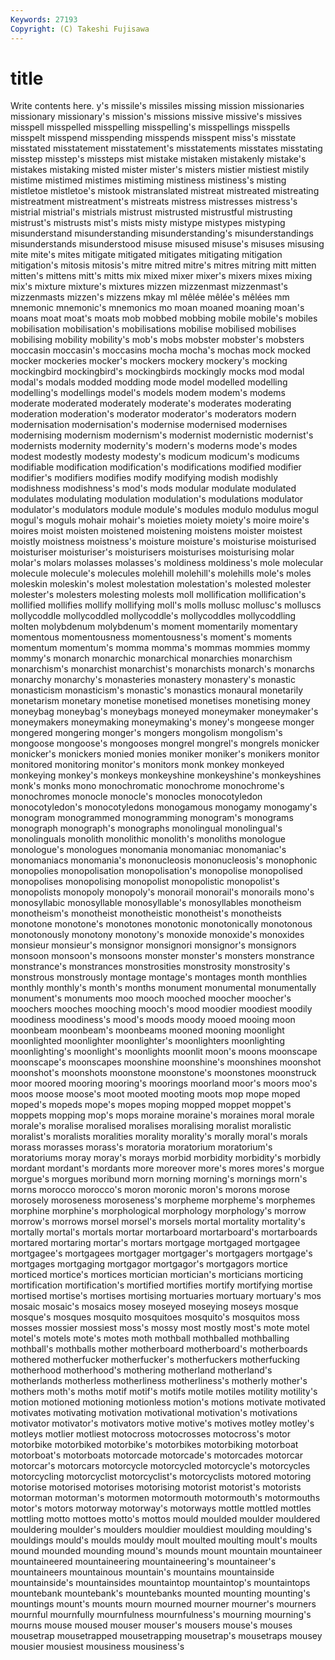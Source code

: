 ```yaml
---
Keywords: 27193 
Copyright: (C) Takeshi Fujisawa
---
```


# title

Write contents here.
y's missile's missiles missing mission missionaries missionary
missionary's mission's missions missive missive's missives misspell misspelled misspelling misspelling's
misspellings misspells misspelt misspend misspending misspends misspent miss's misstate misstated
misstatement misstatement's misstatements misstates misstating misstep misstep's missteps mist mistake
mistaken mistakenly mistake's mistakes mistaking misted mister mister's misters mistier
mistiest mistily mistime mistimed mistimes mistiming mistiness mistiness's misting mistletoe
mistletoe's mistook mistranslated mistreat mistreated mistreating mistreatment mistreatment's mistreats mistress
mistresses mistress's mistrial mistrial's mistrials mistrust mistrusted mistrustful mistrusting mistrust's
mistrusts mist's mists misty mistype mistypes mistyping misunderstand misunderstanding misunderstanding's
misunderstandings misunderstands misunderstood misuse misused misuse's misuses misusing mite mite's
mites mitigate mitigated mitigates mitigating mitigation mitigation's mitosis mitosis's mitre
mitred mitre's mitres mitring mitt mitten mitten's mittens mitt's mitts
mix mixed mixer mixer's mixers mixes mixing mix's mixture mixture's
mixtures mizzen mizzenmast mizzenmast's mizzenmasts mizzen's mizzens mkay ml mêlée
mêlée's mêlées mm mnemonic mnemonic's mnemonics mo moan moaned moaning
moan's moans moat moat's moats mob mobbed mobbing mobile mobile's
mobiles mobilisation mobilisation's mobilisations mobilise mobilised mobilises mobilising mobility mobility's
mob's mobs mobster mobster's mobsters moccasin moccasin's moccasins mocha mocha's
mochas mock mocked mocker mockeries mocker's mockers mockery mockery's mocking
mockingbird mockingbird's mockingbirds mockingly mocks mod modal modal's modals modded
modding mode model modelled modelling modelling's modellings model's models modem
modem's modems moderate moderated moderately moderate's moderates moderating moderation moderation's
moderator moderator's moderators modern modernisation modernisation's modernise modernised modernises modernising
modernism modernism's modernist modernistic modernist's modernists modernity modernity's modern's moderns
mode's modes modest modestly modesty modesty's modicum modicum's modicums modifiable
modification modification's modifications modified modifier modifier's modifiers modifies modify modifying
modish modishly modishness modishness's mod's mods modular modulate modulated modulates
modulating modulation modulation's modulations modulator modulator's modulators module module's modules
modulo modulus mogul mogul's moguls mohair mohair's moieties moiety moiety's
moire moire's moires moist moisten moistened moistening moistens moister moistest
moistly moistness moistness's moisture moisture's moisturise moisturised moisturiser moisturiser's moisturisers
moisturises moisturising molar molar's molars molasses molasses's moldiness moldiness's mole
molecular molecule molecule's molecules molehill molehill's molehills mole's moles moleskin
moleskin's molest molestation molestation's molested molester molester's molesters molesting molests
moll mollification mollification's mollified mollifies mollify mollifying moll's molls mollusc
mollusc's molluscs mollycoddle mollycoddled mollycoddle's mollycoddles mollycoddling molten molybdenum molybdenum's
moment momentarily momentary momentous momentousness momentousness's moment's moments momentum momentum's
momma momma's mommas mommies mommy mommy's monarch monarchic monarchical monarchies
monarchism monarchism's monarchist monarchist's monarchists monarch's monarchs monarchy monarchy's monasteries
monastery monastery's monastic monasticism monasticism's monastic's monastics monaural monetarily monetarism
monetary monetise monetised monetises monetising money moneybag moneybag's moneybags moneyed
moneymaker moneymaker's moneymakers moneymaking moneymaking's money's mongeese monger mongered mongering
monger's mongers mongolism mongolism's mongoose mongoose's mongooses mongrel mongrel's mongrels
monicker monicker's monickers monied monies moniker moniker's monikers monitor monitored
monitoring monitor's monitors monk monkey monkeyed monkeying monkey's monkeys monkeyshine
monkeyshine's monkeyshines monk's monks mono monochromatic monochrome monochrome's monochromes monocle
monocle's monocles monocotyledon monocotyledon's monocotyledons monogamous monogamy monogamy's monogram monogrammed
monogramming monogram's monograms monograph monograph's monographs monolingual monolingual's monolinguals monolith
monolithic monolith's monoliths monologue monologue's monologues monomania monomaniac monomaniac's monomaniacs
monomania's mononucleosis mononucleosis's monophonic monopolies monopolisation monopolisation's monopolise monopolised monopolises
monopolising monopolist monopolistic monopolist's monopolists monopoly monopoly's monorail monorail's monorails
mono's monosyllabic monosyllable monosyllable's monosyllables monotheism monotheism's monotheist monotheistic monotheist's
monotheists monotone monotone's monotones monotonic monotonically monotonous monotonously monotony monotony's
monoxide monoxide's monoxides monsieur monsieur's monsignor monsignori monsignor's monsignors monsoon
monsoon's monsoons monster monster's monsters monstrance monstrance's monstrances monstrosities monstrosity
monstrosity's monstrous monstrously montage montage's montages month monthlies monthly monthly's
month's months monument monumental monumentally monument's monuments moo mooch mooched
moocher moocher's moochers mooches mooching mooch's mood moodier moodiest moodily
moodiness moodiness's mood's moods moody mooed mooing moon moonbeam moonbeam's
moonbeams mooned mooning moonlight moonlighted moonlighter moonlighter's moonlighters moonlighting moonlighting's
moonlight's moonlights moonlit moon's moons moonscape moonscape's moonscapes moonshine moonshine's
moonshines moonshot moonshot's moonshots moonstone moonstone's moonstones moonstruck moor moored
mooring mooring's moorings moorland moor's moors moo's moos moose moose's
moot mooted mooting moots mop mope moped moped's mopeds mope's
mopes moping mopped moppet moppet's moppets mopping mop's mops moraine
moraine's moraines moral morale morale's moralise moralised moralises moralising moralist
moralistic moralist's moralists moralities morality morality's morally moral's morals morass
morasses morass's moratoria moratorium moratorium's moratoriums moray moray's morays morbid
morbidity morbidity's morbidly mordant mordant's mordants more moreover more's mores
mores's morgue morgue's morgues moribund morn morning morning's mornings morn's
morns morocco morocco's moron moronic moron's morons morose morosely moroseness
moroseness's morpheme morpheme's morphemes morphine morphine's morphological morphology morphology's morrow
morrow's morrows morsel morsel's morsels mortal mortality mortality's mortally mortal's
mortals mortar mortarboard mortarboard's mortarboards mortared mortaring mortar's mortars mortgage
mortgaged mortgagee mortgagee's mortgagees mortgager mortgager's mortgagers mortgage's mortgages mortgaging
mortgagor mortgagor's mortgagors mortice morticed mortice's mortices mortician mortician's morticians
morticing mortification mortification's mortified mortifies mortify mortifying mortise mortised mortise's
mortises mortising mortuaries mortuary mortuary's mos mosaic mosaic's mosaics mosey
moseyed moseying moseys mosque mosque's mosques mosquito mosquitoes mosquito's mosquitos
moss mosses mossier mossiest moss's mossy most mostly most's mote
motel motel's motels mote's motes moth mothball mothballed mothballing mothball's
mothballs mother motherboard motherboard's motherboards mothered motherfucker motherfucker's motherfuckers motherfucking
motherhood motherhood's mothering motherland motherland's motherlands motherless motherliness motherliness's motherly
mother's mothers moth's moths motif motif's motifs motile motiles motility
motility's motion motioned motioning motionless motion's motions motivate motivated motivates
motivating motivation motivational motivation's motivations motivator motivator's motivators motive motive's
motives motley motley's motleys motlier motliest motocross motocrosses motocross's motor
motorbike motorbiked motorbike's motorbikes motorbiking motorboat motorboat's motorboats motorcade motorcade's
motorcades motorcar motorcar's motorcars motorcycle motorcycled motorcycle's motorcycles motorcycling motorcyclist
motorcyclist's motorcyclists motored motoring motorise motorised motorises motorising motorist motorist's
motorists motorman motorman's motormen motormouth motormouth's motormouths motor's motors motorway
motorway's motorways mottle mottled mottles mottling motto mottoes motto's mottos
mould moulded moulder mouldered mouldering moulder's moulders mouldier mouldiest moulding
moulding's mouldings mould's moulds mouldy moult moulted moulting moult's moults
mound mounded mounding mound's mounds mount mountain mountaineer mountaineered mountaineering
mountaineering's mountaineer's mountaineers mountainous mountain's mountains mountainside mountainside's mountainsides mountaintop
mountaintop's mountaintops mountebank mountebank's mountebanks mounted mounting mounting's mountings mount's
mounts mourn mourned mourner mourner's mourners mournful mournfully mournfulness mournfulness's
mourning mourning's mourns mouse moused mouser mouser's mousers mouse's mouses
mousetrap mousetrapped mousetrapping mousetrap's mousetraps mousey mousier mousiest mousiness mousiness's
